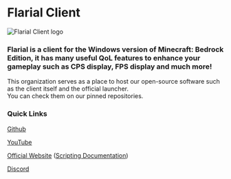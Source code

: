 # Flarial Client
![Flarial Client logo](https://flarial.xyz/logo.svg)
### Flarial is a client for the Windows version of Minecraft: Bedrock Edition, it has many useful QoL features to enhance your gameplay such as CPS display, FPS display and much more!
This organization serves as a place to host our open-source software such as the client itself and the official launcher.<br>
You can check them on our pinned repositories.

### Quick Links
[Github](https://github.com/flarialmc)

[YouTube](https://www.youtube.com/@flarialclient)

[Official Website](https://flarial.xyz/) ([Scripting Documentation](https://scripting.flarial.xyz/))

[Discord](https://discord.gg/UJ8xHU2jQy)
